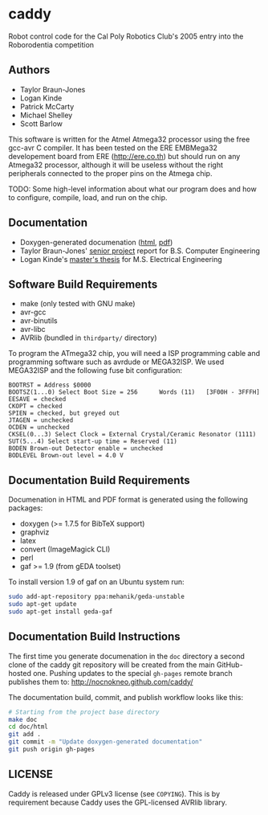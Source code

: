 caddy
=====

Robot control code for the Cal Poly Robotics Club's 2005 entry into the
Roborodentia competition

Authors
-------

* Taylor Braun-Jones
* Logan Kinde
* Patrick McCarty
* Michael Shelley
* Scott Barlow

This software is written for the Atmel Atmega32 processor using the free
gcc-avr C compiler. It has been tested on the ERE EMBMega32 developement board
from ERE (http://ere.co.th) but should run on any Atmega32 processor, although
it will be useless without the right peripherals connected to the proper pins
on the Atmega chip.

TODO: Some high-level information about what our program does and how
to configure, compile, load, and run on the chip.

Documentation
-------------

* Doxygen-generated documenation ([html][doxygen-html], [pdf][doxygen-pdf])
* Taylor Braun-Jones' [senior project][senior-project] report for B.S. Computer Engineering
* Logan Kinde's [master's thesis][masters-thesis] for M.S. Electrical Engineering

[doxygen-html]:   http://nocnokneo.github.io/caddy/
[doxygen-pdf]:    http://nocnokneo.github.io/caddy/caddy.pdf
[senior-project]: http://digitalcommons.calpoly.edu/cpesp/97/
[masters-thesis]: http://poetry.lib.calpoly.edu/record=b1884407~S0

Software Build Requirements
---------------------------

* make (only tested with GNU make)
* avr-gcc
* avr-binutils
* avr-libc
* AVRlib (bundled in `thirdparty/` directory)

To program the ATmega32 chip, you will need a ISP programming cable and
programming software such as avrdude or MEGA32ISP. We used MEGA32ISP and the
following fuse bit configuration:

    BOOTRST = Address $0000
    BOOTSZ(1...0) Select Boot Size = 256      Words (11)   [3F00H - 3FFFH]
    EESAVE = checked
    CKOPT = checked
    SPIEN = checked, but greyed out
    JTAGEN = unchecked
    OCDEN = unchecked
    CKSEL(0...3) Select Clock = External Crystal/Ceramic Resonator (1111)
    SUT(5...4) Select start-up time = Reserved (11)
    BODEN Brown-out Detector enable = unchecked
    BODLEVEL Brown-out level = 4.0 V

Documentation Build Requirements
--------------------------------

Documenation in HTML and PDF format is generated using the following packages:

* doxygen (>= 1.7.5 for BibTeX support)
* graphviz
* latex
* convert (ImageMagick CLI)
* perl
* gaf >= 1.9 (from gEDA toolset)

To install version 1.9 of gaf on an Ubuntu system run:

```bash
sudo add-apt-repository ppa:mehanik/geda-unstable
sudo apt-get update
sudo apt-get install geda-gaf
```

Documentation Build Instructions
--------------------------------

The first time you generate documenation in the `doc` directory a second clone
of the caddy git repository will be created from the main GitHub-hosted
one. Pushing updates to the special `gh-pages` remote branch publishes them
to: http://nocnokneo.github.com/caddy/

The documentation build, commit, and publish workflow looks like this:

```bash
# Starting from the project base directory
make doc
cd doc/html
git add .
git commit -m "Update doxygen-generated documentation"
git push origin gh-pages
```

LICENSE
-------

Caddy is released under GPLv3 license (see `COPYING`). This is by requirement
because Caddy uses the GPL-licensed AVRlib library.
